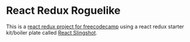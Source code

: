 # React Redux Roguelike

This is a [react redux project for freecodecamp](https://www.freecodecamp.com/challenges/build-a-roguelike-dungeon-crawler-game) using a react redux starter kit/boiler plate called [React Slingshot](https://github.com/coryhouse/react-slingshot).

<!---


TODO
==-=-=-


attribute upgrades
multifloors - go down stairs, spawn next dungeon floor with new tiers of monsters
boss room on floor just him with special dungeon generation of just a room
death in componentWillUpdate



low priority
-=-=-=-=-==-
improve altar/item spawning
constants - they do not have to be from another file
each component/container has its own scss file
add mobs to preloader and items
credit sounds

stats
strength*		melee dmg*	tiny life*
agility	    	tiny damage*	dodge chance*
vitality		max life*	hp regen after battle*
intelligence  	max mana	mp regen after battle*


1rat			
1goblin		
2slime		
2ghoul		
3troll		
3ogre		
4golem		
4soultaker	
5wyvern		
5dragon		

6terrgoth	








-->